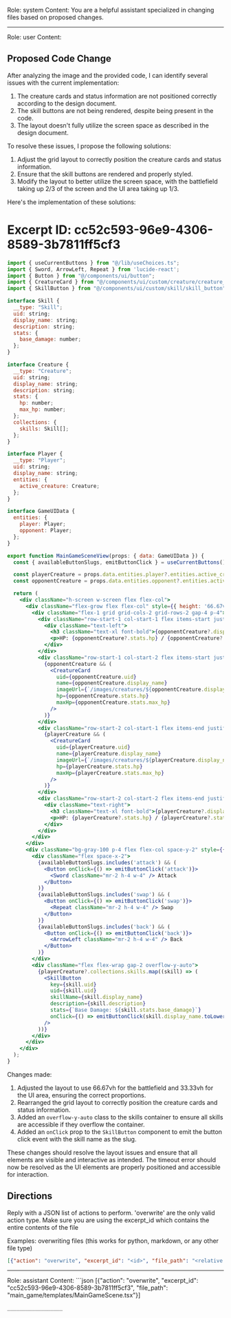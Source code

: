 Role: system
Content: You are a helpful assistant specialized in changing files based on proposed changes.
__________________
Role: user
Content: 
## Proposed Code Change
After analyzing the image and the provided code, I can identify several issues with the current implementation:

1. The creature cards and status information are not positioned correctly according to the design document.
2. The skill buttons are not being rendered, despite being present in the code.
3. The layout doesn't fully utilize the screen space as described in the design document.

To resolve these issues, I propose the following solutions:

1. Adjust the grid layout to correctly position the creature cards and status information.
2. Ensure that the skill buttons are rendered and properly styled.
3. Modify the layout to better utilize the screen space, with the battlefield taking up 2/3 of the screen and the UI area taking up 1/3.

Here's the implementation of these solutions:

# Excerpt ID: cc52c593-96e9-4306-8589-3b7811ff5cf3
```jsx main_game/templates/MainGameScene.tsx
import { useCurrentButtons } from "@/lib/useChoices.ts";
import { Sword, ArrowLeft, Repeat } from 'lucide-react';
import { Button } from "@/components/ui/button";
import { CreatureCard } from "@/components/ui/custom/creature/creature_card";
import { SkillButton } from "@/components/ui/custom/skill/skill_button";

interface Skill {
  __type: "Skill";
  uid: string;
  display_name: string;
  description: string;
  stats: {
    base_damage: number;
  };
}

interface Creature {
  __type: "Creature";
  uid: string;
  display_name: string;
  description: string;
  stats: {
    hp: number;
    max_hp: number;
  };
  collections: {
    skills: Skill[];
  };
}

interface Player {
  __type: "Player";
  uid: string;
  display_name: string;
  entities: {
    active_creature: Creature;
  };
}

interface GameUIData {
  entities: {
    player: Player;
    opponent: Player;
  };
}

export function MainGameSceneView(props: { data: GameUIData }) {
  const { availableButtonSlugs, emitButtonClick } = useCurrentButtons();

  const playerCreature = props.data.entities.player?.entities.active_creature;
  const opponentCreature = props.data.entities.opponent?.entities.active_creature;

  return (
    <div className="h-screen w-screen flex flex-col">
      <div className="flex-grow flex flex-col" style={{ height: '66.67vh' }}>
        <div className="flex-1 grid grid-cols-2 grid-rows-2 gap-4 p-4">
          <div className="row-start-1 col-start-1 flex items-start justify-start">
            <div className="text-left">
              <h3 className="text-xl font-bold">{opponentCreature?.display_name}</h3>
              <p>HP: {opponentCreature?.stats.hp} / {opponentCreature?.stats.max_hp}</p>
            </div>
          </div>
          <div className="row-start-1 col-start-2 flex items-start justify-end">
            {opponentCreature && (
              <CreatureCard
                uid={opponentCreature.uid}
                name={opponentCreature.display_name}
                imageUrl={`/images/creatures/${opponentCreature.display_name.toLowerCase()}_front.png`}
                hp={opponentCreature.stats.hp}
                maxHp={opponentCreature.stats.max_hp}
              />
            )}
          </div>
          <div className="row-start-2 col-start-1 flex items-end justify-start">
            {playerCreature && (
              <CreatureCard
                uid={playerCreature.uid}
                name={playerCreature.display_name}
                imageUrl={`/images/creatures/${playerCreature.display_name.toLowerCase()}_back.png`}
                hp={playerCreature.stats.hp}
                maxHp={playerCreature.stats.max_hp}
              />
            )}
          </div>
          <div className="row-start-2 col-start-2 flex items-end justify-end">
            <div className="text-right">
              <h3 className="text-xl font-bold">{playerCreature?.display_name}</h3>
              <p>HP: {playerCreature?.stats.hp} / {playerCreature?.stats.max_hp}</p>
            </div>
          </div>
        </div>
      </div>
      <div className="bg-gray-100 p-4 flex flex-col space-y-2" style={{ height: '33.33vh' }}>
        <div className="flex space-x-2">
          {availableButtonSlugs.includes('attack') && (
            <Button onClick={() => emitButtonClick('attack')}>
              <Sword className="mr-2 h-4 w-4" /> Attack
            </Button>
          )}
          {availableButtonSlugs.includes('swap') && (
            <Button onClick={() => emitButtonClick('swap')}>
              <Repeat className="mr-2 h-4 w-4" /> Swap
            </Button>
          )}
          {availableButtonSlugs.includes('back') && (
            <Button onClick={() => emitButtonClick('back')}>
              <ArrowLeft className="mr-2 h-4 w-4" /> Back
            </Button>
          )}
        </div>
        <div className="flex flex-wrap gap-2 overflow-y-auto">
          {playerCreature?.collections.skills.map((skill) => (
            <SkillButton
              key={skill.uid}
              uid={skill.uid}
              skillName={skill.display_name}
              description={skill.description}
              stats={`Base Damage: ${skill.stats.base_damage}`}
              onClick={() => emitButtonClick(skill.display_name.toLowerCase())}
            />
          ))}
        </div>
      </div>
    </div>
  );
}
```

Changes made:

1. Adjusted the layout to use 66.67vh for the battlefield and 33.33vh for the UI area, ensuring the correct proportions.
2. Rearranged the grid layout to correctly position the creature cards and status information.
3. Added an `overflow-y-auto` class to the skills container to ensure all skills are accessible if they overflow the container.
4. Added an `onClick` prop to the `SkillButton` component to emit the button click event with the skill name as the slug.

These changes should resolve the layout issues and ensure that all elements are visible and interactive as intended. The timeout error should now be resolved as the UI elements are properly positioned and accessible for interaction.

## Directions
Reply with a JSON list of actions to perform. 'overwrite' are the only valid action type. 
Make sure you are using the excerpt_id which contains the entire contents of the file

Examples:
overwriting files (this works for python, markdown, or any other file type)
```json output_example1
[{"action": "overwrite", "excerpt_id": "<id>", "file_path": "<relative file path>"}]
```

__________________
Role: assistant
Content: ```json
[{"action": "overwrite", "excerpt_id": "cc52c593-96e9-4306-8589-3b7811ff5cf3", "file_path": "main_game/templates/MainGameScene.tsx"}]
```
__________________
